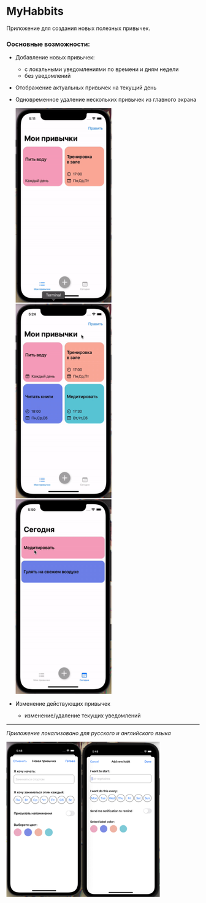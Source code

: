 # MyHabbits
Приложение для создания новых полезных привычек.

### **Оосновные возможности:**
+ Добавление новых привычек:
  + с локальными уведомлениями по времени и дням недели
  + без уведомлений
+ Отображение актуальных привычек на текущий день 
+ Одновременное удаление нескольких привычек из главного экрана

    <img src="https://raw.githubusercontent.com/phoebeCauld/MyHabbits/main/ReadmeAssets/addAction.gif" width="250">
    <img src="https://raw.githubusercontent.com/phoebeCauld/MyHabbits/main/ReadmeAssets/deleteAction.gif" width="250">
    <img src="https://raw.githubusercontent.com/phoebeCauld/MyHabbits/main/ReadmeAssets/todayViewActions.gif" width="250">
   
+ Изменение действующих привычек
  + изменение/удаление текущих уведомлений
______________
*Приложение локализовано для русского и английского языка*

  <img src="https://raw.githubusercontent.com/phoebeCauld/MyHabbits/main/ReadmeAssets/localized.png" width="400">
